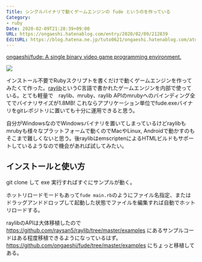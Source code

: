 ```yaml
---
Title: シングルバイナリで動くゲームエンジンの fude というのを作っている
Category:
- ruby
Date: 2020-02-09T21:28:39+09:00
URL: https://ongaeshi.hatenablog.com/entry/2020/02/09/212839
EditURL: https://blog.hatena.ne.jp/tuto0621/ongaeshi.hatenablog.com/atom/entry/26006613509165913
---
```


[ongaeshi/fude: A single binary video game programming environment.](https://github.com/ongaeshi/fude)

![](https://i.gyazo.com/1f5583467c0c29fbccf66b71d2687df2.gif)

インストール不要でRubyスクリプトを書くだけで動くゲームエンジンを作ってみたくて作った。[raylib]( https://github.com/raysan5/raylib)というC言語で書かれたゲームエンジンを内部で使っている。とても軽量で　raylib、mruby、raylib APIのmrubyへのバインディング全てでバイナリサイズが1.8MB! これならアプリケーション単位でfude.exeバイナリをgitレポジトリに置いても十分に運用できると思う。

自分がWindowsなのでWindowsバイナリを置いてしまっているけどraylibもmrubyも様々なプラットフォームで動くのでMacやLinux, Androidで動かすのもそこまで難しくないと思う。後raylibはemscriptenによるHTMLビルドもサポートしているようなので機会があれば試してみたい。

## インストールと使い方
git clone して exe 実行すればすぐにサンプルが動く。

ホットリロードモードもあって`fude main.rb`のようにファイル名指定、またはドラッグアンドドロップして起動した状態でファイルを編集すれば自動でホットリロードする。

raylibのAPIは大体移植したので https://github.com/raysan5/raylib/tree/master/examples にあるサンプルコードはある程度移植できるようになっているはず。 https://github.com/ongaeshi/fude/tree/master/examples にちょっと移植してある。
